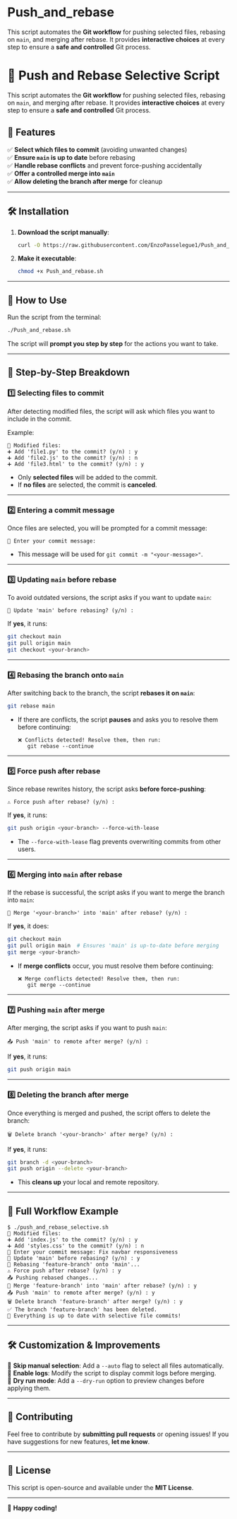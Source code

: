 # Push_and_rebase
This script automates the **Git workflow** for pushing selected files, rebasing on `main`, and merging after rebase. It provides **interactive choices** at every step to ensure a **safe and controlled** Git process.
# 🚀 Push and Rebase Selective Script

This script automates the **Git workflow** for pushing selected files, rebasing on `main`, and merging after rebase. It provides **interactive choices** at every step to ensure a **safe and controlled** Git process.

## 📂 Features
✅ **Select which files to commit** (avoiding unwanted changes)  
✅ **Ensure `main` is up to date** before rebasing  
✅ **Handle rebase conflicts** and prevent force-pushing accidentally  
✅ **Offer a controlled merge into `main`**  
✅ **Allow deleting the branch after merge** for cleanup  

---

## 🛠️ **Installation**
1. **Download the script manually**:
   ```bash
   curl -O https://raw.githubusercontent.com/EnzoPasselegue1/Push_and_rebase/main/push_and_rebase.sh
   ```
2. **Make it executable**:
   ```bash
   chmod +x Push_and_rebase.sh
   ```

---

## 🚀 **How to Use**
Run the script from the terminal:
```bash
./Push_and_rebase.sh
```
The script will **prompt you step by step** for the actions you want to take.

---

## 📜 **Step-by-Step Breakdown**
### 1️⃣ **Selecting files to commit**
After detecting modified files, the script will ask which files you want to include in the commit.

Example:
```
📂 Modified files:
➕ Add 'file1.py' to the commit? (y/n) : y
➕ Add 'file2.js' to the commit? (y/n) : n
➕ Add 'file3.html' to the commit? (y/n) : y
```
- Only **selected files** will be added to the commit.
- If **no files** are selected, the commit is **canceled**.

---

### 2️⃣ **Entering a commit message**
Once files are selected, you will be prompted for a commit message:
```
📝 Enter your commit message:
```
- This message will be used for `git commit -m "<your-message>"`.

---

### 3️⃣ **Updating `main` before rebase**
To avoid outdated versions, the script asks if you want to update `main`:
```
🔄 Update 'main' before rebasing? (y/n) :
```
If **yes**, it runs:
```bash
git checkout main
git pull origin main
git checkout <your-branch>
```

---

### 4️⃣ **Rebasing the branch onto `main`**
After switching back to the branch, the script **rebases it on `main`**:
```bash
git rebase main
```
- If there are conflicts, the script **pauses** and asks you to resolve them before continuing:
  ```
  ❌ Conflicts detected! Resolve them, then run:
     git rebase --continue
  ```

---

### 5️⃣ **Force push after rebase**
Since rebase rewrites history, the script asks **before force-pushing**:
```
⚠️ Force push after rebase? (y/n) :
```
If **yes**, it runs:
```bash
git push origin <your-branch> --force-with-lease
```
- The `--force-with-lease` flag prevents overwriting commits from other users.

---

### 6️⃣ **Merging into `main` after rebase**
If the rebase is successful, the script asks if you want to merge the branch into `main`:
```
🔄 Merge '<your-branch>' into 'main' after rebase? (y/n) :
```
If **yes**, it does:
```bash
git checkout main
git pull origin main  # Ensures 'main' is up-to-date before merging
git merge <your-branch>
```
- If **merge conflicts** occur, you must resolve them before continuing:
  ```
  ❌ Merge conflicts detected! Resolve them, then run:
     git merge --continue
  ```

---

### 7️⃣ **Pushing `main` after merge**
After merging, the script asks if you want to push `main`:
```
📤 Push 'main' to remote after merge? (y/n) :
```
If **yes**, it runs:
```bash
git push origin main
```

---

### 8️⃣ **Deleting the branch after merge**
Once everything is merged and pushed, the script offers to delete the branch:
```
🗑️ Delete branch '<your-branch>' after merge? (y/n) :
```
If **yes**, it runs:
```bash
git branch -d <your-branch>
git push origin --delete <your-branch>
```
- This **cleans up** your local and remote repository.

---

## 🔄 **Full Workflow Example**
```
$ ./push_and_rebase_selective.sh
📂 Modified files:
➕ Add 'index.js' to the commit? (y/n) : y
➕ Add 'styles.css' to the commit? (y/n) : n
📝 Enter your commit message: Fix navbar responsiveness
🔄 Update 'main' before rebasing? (y/n) : y
🔀 Rebasing 'feature-branch' onto 'main'...
⚠️ Force push after rebase? (y/n) : y
📤 Pushing rebased changes...
🔄 Merge 'feature-branch' into 'main' after rebase? (y/n) : y
📤 Push 'main' to remote after merge? (y/n) : y
🗑️ Delete branch 'feature-branch' after merge? (y/n) : y
✅ The branch 'feature-branch' has been deleted.
🎉 Everything is up to date with selective file commits!
```

---

## 🛠️ **Customization & Improvements**
🔹 **Skip manual selection**: Add a `--auto` flag to select all files automatically.  
🔹 **Enable logs**: Modify the script to display commit logs before merging.  
🔹 **Dry run mode**: Add a `--dry-run` option to preview changes before applying them.  

---

## 🤝 **Contributing**
Feel free to contribute by **submitting pull requests** or opening issues! If you have suggestions for new features, **let me know**.

---

## 📄 **License**
This script is open-source and available under the **MIT License**.

---

🎉 **Happy coding!**

